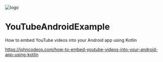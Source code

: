 ![logo](https://i.imgur.com/Dv73hCk.png)
# YouTubeAndroidExample
How to embed YouTube videos into your Android app using Kotlin

https://johncodeos.com/how-to-embed-youtube-videos-into-your-android-app-using-kotlin
